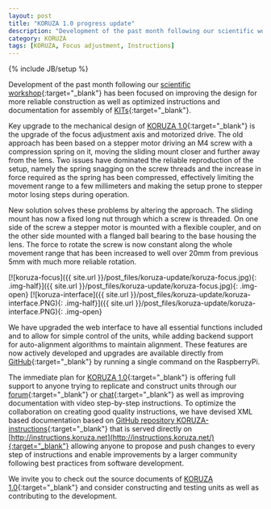 ```yaml
---
layout: post
title: "KORUZA 1.0 progress update"
description: "Development of the past month following our scientific workshop has been focused on improving the design for more reliable construction as well as optimized instructions and documentation for assembly of KITs."
category: KORUZA
tags: [KORUZA, Focus adjustment, Instructions]
---
```

{% include JB/setup %}

Development of the past month following our [scientific workshop](http://irnas.eu/koruza/2015/11/27/first-koruza-workshop/){:target="_blank"} has been focused on improving the design for more reliable construction as well as optimized instructions and documentation for assembly of [KITs](http://fabrikor.eu/){:target="_blank"}.

Key upgrade to the mechanical design of [KORUZA 1.0](http://koruza.net/index.html){:target="_blank"} is the upgrade of the focus adjustment axis and motorized drive. The old approach has been based on a stepper motor driving an M4 screw with a compression spring on it, moving the sliding mount closer and further away from the lens. Two issues have dominated the reliable reproduction of the setup, namely the spring snagging on the screw threads and the increase in force required as the spring has been compressed, effectively limiting the movement range to a few millimeters and making the setup prone to stepper motor losing steps during operation.

New solution solves these problems by altering the approach. The sliding mount has now a fixed long nut through which a screw is threaded. On one side of the screw a stepper motor is mounted with a flexible coupler, and on the other side mounted with a flanged ball bearing to the base housing the lens. The force to rotate the screw is now constant along the whole movement range that has been increased to well over 20mm from previous 5mm with much more reliable rotation.

[![koruza-focus]({{ site.url }}/post_files/koruza-update/koruza-focus.jpg){: .img-half}]({{ site.url }}/post_files/koruza-update/koruza-focus.jpg){: .img-open}
[![koruza-interface]({{ site.url }}/post_files/koruza-update/koruza-interface.PNG){: .img-half}]({{ site.url }}/post_files/koruza-update/koruza-interface.PNG){: .img-open}

We have upgraded the web interface to have all essential functions included and to allow for simple control of the units, while adding backend support for auto-alignment algorithms to maintain alignment. These features are now actively developed and upgrades are available directly from [GitHub](https://github.com/IRNAS/koruza-pi){:target="_blank"} by running a single command on the RaspberryPi.

The immediate plan for [KORUZA 1.0](http://koruza.net/index.html){:target="_blank"} is offering full support to anyone trying to replicate and construct units through our [forum](http://forum.irnas.eu/){:target="_blank"} or [chat](https://chat.irnas.eu/home){:target="_blank"} as well as improving documentation with video step-by-step instructions. To optimize the collaboration on creating good quality instructions, we have devised XML based documentation based on [GitHub repository KORUZA-instructions](https://github.com/IRNAS/KORUZA-instructions){:target="_blank"} that is served directly on [http://instructions.koruza.net](http://instructions.koruza.net/){:target="_blank"} allowing anyone to propose and push changes to every step of instructions and enable improvements by a larger community following best practices from software development.

We invite you to check out the source documents of [KORUZA 1.0](http://koruza.net/source/){:target="_blank"} and consider constructing and testing units as well as contributing to the development.



